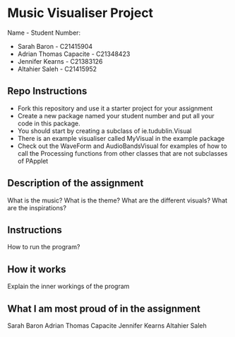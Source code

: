# Music Visualiser Project

Name - Student Number:

- Sarah Baron - C21415904
- Adrian Thomas Capacite - C21348423
- Jennifer Kearns - C21383126
- Altahier Saleh - C21415952

## Repo Instructions

- Fork this repository and use it a starter project for your assignment
- Create a new package named your student number and put all your code in this package.
- You should start by creating a subclass of ie.tudublin.Visual
- There is an example visualiser called MyVisual in the example package
- Check out the WaveForm and AudioBandsVisual for examples of how to call the Processing functions from other classes that are not subclasses of PApplet

## Description of the assignment

What is the music?
What is the theme?
What are the different visuals?
What are the inspirations?

## Instructions

How to run the program?

## How it works

Explain the inner workings of the program

## What I am most proud of in the assignment

Sarah Baron
Adrian Thomas Capacite
Jennifer Kearns
Altahier Saleh
